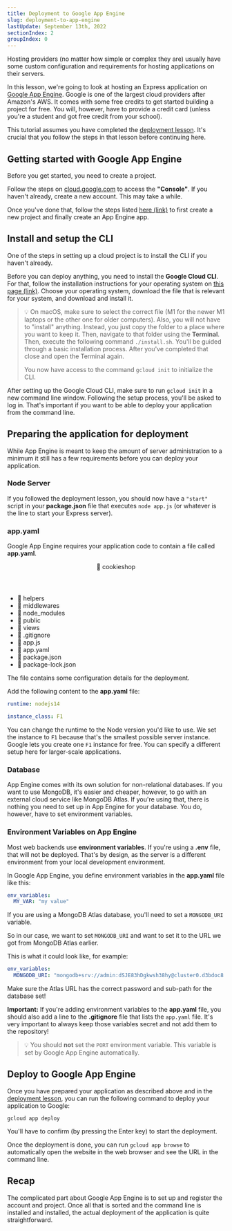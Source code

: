 ```yaml
---
title: Deployment to Google App Engine
slug: deployment-to-app-engine
lastUpdate: September 13th, 2022
sectionIndex: 2
groupIndex: 0
---
```



Hosting providers (no matter how simple or complex they are) usually have some custom configuration and requirements for hosting applications on their servers. 

In this lesson, we're going to look at hosting an Express application on [Google App Engine](https://cloud.google.com/appengine). Google is one of the largest cloud providers after Amazon's AWS. It comes with some free credits to get started building a project for free. You will, however, have to provide a credit card (unless you're a student and got free credit from your school).

This tutorial assumes you have completed the [deployment lesson](/express-tutorial/v1/deployment/). It's crucial that you follow the steps in that lesson before continuing here. 

## Getting started with Google App Engine

Before you get started, you need to create a project. 

Follow the steps on [cloud.google.com](https://cloud.google.com/appengine) to access the **"Console"**. If you haven't already, create a new account. This may take a while. 

Once you've done that, follow the steps listed [here (link)](https://cloud.google.com/appengine/docs/standard/nodejs/building-app/creating-project) to first create a new project and finally create an App Engine app. 

## Install and setup the CLI

One of the steps in setting up a cloud project is to install the CLI if you haven't already. 

Before you can deploy anything, you need to install the **Google Cloud CLI**. For that, follow the installation instructions for your operating system on [this page (link)](https://cloud.google.com/sdk/docs/install). Choose your operating system, download the file that is relevant for your system, and download and install it. 

>💡 On macOS, make sure to select the correct file (M1 for the newer M1 laptops or the other one for older computers).
>Also, you will not have to "install" anything. Instead, you just copy the folder to a place where you want to keep it. Then, navigate to that folder using the **Terminal**. Then, execute the following command `./install.sh`. You'll be guided through a basic installation process. After you've completed that close and open the Terminal again. 
>
>You now have access to the command `gcloud init` to initialize the CLI. 

After setting up the Google Cloud CLI, make sure to run `gcloud init` in a new command line window. Following the setup process, you'll be asked to log in. That's important if you want to be able to deploy your application from the command line. 

## Preparing the application for deployment

While App Engine is meant to keep the amount of server administration to a minimum it still has a few requirements before you can deploy your application. 

### Node Server

If you followed the deployment lesson, you should now have a `"start"` script in your **package.json** file that executes `node app.js` (or whatever is the line to start your Express server).

### app.yaml

Google App Engine requires your application code to contain a file called **app.yaml**. 

<div class="demowindow demowindow--files" aria-hidden="true" tabindex="-1">
  <header>
    <div class="demowindow__btn"></div>
    <div class="demowindow__btn"></div>
    <div class="demowindow__btn"></div>
    <div class="demowindow__title">📁 cookieshop</div>
  </header>
  <main>
    <ul>
      <li>📁 helpers</li>
      <li>📁 middlewares</li>
      <li>📁 node_modules</li>
      <li>📁 public</li>
      <li>📁 views</li>
      <li>📄 .gitignore</li>
      <li>📄 app.js</li>
      <li>📄 app.yaml</li>
      <li>📄 package.json</li>
      <li>📄 package-lock.json</li>
    </ul>
  </main>
</div>

The file contains some configuration details for the deployment. 

Add the following content to the **app.yaml** file: 

```yaml
runtime: nodejs14

instance_class: F1
```

You can change the runtime to the Node version you'd like to use. We set the instance to `F1` because that's the smallest possible server instance. Google lets you create one `F1` instance for free. You can specify a different setup here for larger-scale applications.

### Database

App Engine comes with its own solution for non-relational databases. If you want to use MongoDB, it's easier and cheaper, however, to go with an external cloud service like MongoDB Atlas. If you're using that, there is nothing you need to set up in App Engine for your database. You do, however, have to set environment variables.

### Environment Variables on App Engine

Most web backends use **environment variables**. If you're using a **.env** file, that will not be deployed. That's by design, as the server is a different environment from your local development environment. 

In Google App Engine, you define environment variables in the **app.yaml** file like this: 

```yml
env_variables:
  MY_VAR: "my value"
```

If you are using a MongoDB Atlas database, you'll need to set a `MONGODB_URI` variable. 


So in our case, we want to set `MONGODB_URI` and want to set it to the URL we got from MongoDB Atlas earlier. 

This is what it could look like, for example: 

```yaml
env_variables:
  MONGODB_URI: "mongodb+srv://admin:dSJE83hDgkwsh38hy@cluster0.d3bdoc8.mongodb.net/cookieshop?retryWrites=true&w=majority"
```

Make sure the Atlas URL has the correct password and sub-path for the database set!

**Important:** If you're adding environment variables to the **app.yaml** file, you should also add a line to the **.gitignore** file that lists the `app.yaml` file. It's very important to always keep those variables secret and not add them to the repository!

>💡 You should **not** set the `PORT` environment variable. This variable is set by Google App Engine automatically.

## Deploy to Google App Engine

Once you have prepared your application as described above and in the [deployment lesson](/express-tutorial/v1/deployment/), you can run the following command to deploy your application to Google:

```
gcloud app deploy
```

You'll have to confirm (by pressing the Enter key) to start the deployment.

Once the deployment is done, you can run `gcloud app browse` to automatically open the website in the web browser and see the URL in the command line. 

## Recap

The complicated part about Google App Engine is to set up and register the account and project. Once all that is sorted and the command line is installed and installed, the actual deployment of the application is quite straightforward. 
